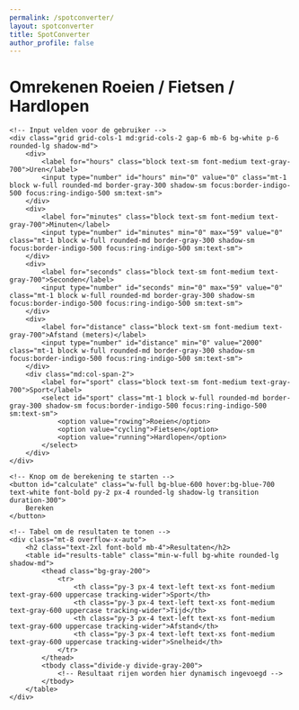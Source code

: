 ```yaml
---
permalink: /spotconverter/
layout: spotconverter
title: SpotConverter
author_profile: false
---
```


<!-- De HTML-structuur voor de converter -->
<div class="container mx-auto p-4">
    <h1 class="text-3xl font-bold mb-4">Omrekenen Roeien / Fietsen / Hardlopen</h1>

    <!-- Input velden voor de gebruiker -->
    <div class="grid grid-cols-1 md:grid-cols-2 gap-6 mb-6 bg-white p-6 rounded-lg shadow-md">
        <div>
            <label for="hours" class="block text-sm font-medium text-gray-700">Uren</label>
            <input type="number" id="hours" min="0" value="0" class="mt-1 block w-full rounded-md border-gray-300 shadow-sm focus:border-indigo-500 focus:ring-indigo-500 sm:text-sm">
        </div>
        <div>
            <label for="minutes" class="block text-sm font-medium text-gray-700">Minuten</label>
            <input type="number" id="minutes" min="0" max="59" value="0" class="mt-1 block w-full rounded-md border-gray-300 shadow-sm focus:border-indigo-500 focus:ring-indigo-500 sm:text-sm">
        </div>
        <div>
            <label for="seconds" class="block text-sm font-medium text-gray-700">Seconden</label>
            <input type="number" id="seconds" min="0" max="59" value="0" class="mt-1 block w-full rounded-md border-gray-300 shadow-sm focus:border-indigo-500 focus:ring-indigo-500 sm:text-sm">
        </div>
        <div>
            <label for="distance" class="block text-sm font-medium text-gray-700">Afstand (meters)</label>
            <input type="number" id="distance" min="0" value="2000" class="mt-1 block w-full rounded-md border-gray-300 shadow-sm focus:border-indigo-500 focus:ring-indigo-500 sm:text-sm">
        </div>
        <div class="md:col-span-2">
            <label for="sport" class="block text-sm font-medium text-gray-700">Sport</label>
            <select id="sport" class="mt-1 block w-full rounded-md border-gray-300 shadow-sm focus:border-indigo-500 focus:ring-indigo-500 sm:text-sm">
                <option value="rowing">Roeien</option>
                <option value="cycling">Fietsen</option>
                <option value="running">Hardlopen</option>
            </select>
        </div>
    </div>

    <!-- Knop om de berekening te starten -->
    <button id="calculate" class="w-full bg-blue-600 hover:bg-blue-700 text-white font-bold py-2 px-4 rounded-lg shadow-lg transition duration-300">
        Bereken
    </button>

    <!-- Tabel om de resultaten te tonen -->
    <div class="mt-8 overflow-x-auto">
        <h2 class="text-2xl font-bold mb-4">Resultaten</h2>
        <table id="results-table" class="min-w-full bg-white rounded-lg shadow-md">
            <thead class="bg-gray-200">
                <tr>
                    <th class="py-3 px-4 text-left text-xs font-medium text-gray-600 uppercase tracking-wider">Sport</th>
                    <th class="py-3 px-4 text-left text-xs font-medium text-gray-600 uppercase tracking-wider">Tijd</th>
                    <th class="py-3 px-4 text-left text-xs font-medium text-gray-600 uppercase tracking-wider">Afstand</th>
                    <th class="py-3 px-4 text-left text-xs font-medium text-gray-600 uppercase tracking-wider">Snelheid</th>
                </tr>
            </thead>
            <tbody class="divide-y divide-gray-200">
                <!-- Resultaat rijen worden hier dynamisch ingevoegd -->
            </tbody>
        </table>
    </div>
</div>

<!--
BELANGRIJK:
De volgende code geeft de correcte paden naar de CSV-bestanden door aan het JavaScript-bestand.
Jekyll zal de `relative_url` filter omzetten naar de juiste URL's.
-->
<script>
  const stationsCsvPath = "{{ '/stations.csv' | relative_url }}";
  const afstandenCsvPath = "{{ '/afstanden.csv' | relative_url }}";
</script>

<!-- Laad de JavaScript logica -->
<script src="{{ '/assets/js/sportconverter.js' | relative_url }}"></script>

